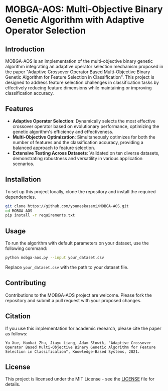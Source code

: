 
# MOBGA-AOS: Multi-Objective Binary Genetic Algorithm with Adaptive Operator Selection

## Introduction
MOBGA-AOS is an implementation of the multi-objective binary genetic algorithm integrating an adaptive operator selection mechanism proposed in the paper "Adaptive Crossover Operator Based Multi-Objective Binary Genetic Algorithm for Feature Selection in Classification". This project is designed to address feature selection challenges in classification tasks by effectively reducing feature dimensions while maintaining or improving classification accuracy.

## Features
- **Adaptive Operator Selection**: Dynamically selects the most effective crossover operator based on evolutionary performance, optimizing the genetic algorithm's efficiency and effectiveness.
- **Multi-Objective Optimization**: Simultaneously optimizes for both the number of features and the classification accuracy, providing a balanced approach to feature selection.
- **Extensive Testing Across Datasets**: Validated on ten diverse datasets, demonstrating robustness and versatility in various application scenarios.

## Installation
To set up this project locally, clone the repository and install the required dependencies.

```bash
git clone https://github.com/youneskazemi/MOBGA-AOS.git
cd MOBGA-AOS
pip install -r requirements.txt
```

## Usage
To run the algorithm with default parameters on your dataset, use the following command:

```bash
python mobga-aos.py --input your_dataset.csv
```

Replace `your_dataset.csv` with the path to your dataset file.

## Contributing
Contributions to the MOBGA-AOS project are welcome. Please fork the repository and submit a pull request with your proposed changes.

## Citation
If you use this implementation for academic research, please cite the paper as follows:

```
Yu Xue, Haokai Zhu, Jiayu Liang, Adam Słowik, "Adaptive Crossover Operator Based Multi-Objective Binary Genetic Algorithm for Feature Selection in Classification", Knowledge-Based Systems, 2021.
```

## License
This project is licensed under the MIT License - see the [LICENSE](LICENSE) file for details.
